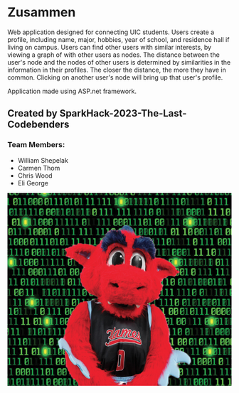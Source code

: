# Zusammen

Web application designed for connecting UIC students. Users create a profile, including name, major, hobbies, year of school, and residence hall if living on campus. Users can find other users with similar interests, by viewing a graph of with other users as nodes. The distance between the user's node and the nodes of other users is determined by similarities in the information in their profiles. The closer the distance, the more they have in common. Clicking on another user's node will bring up that user's profile.

Application made using ASP.net framework.


## Created by SparkHack-2023-The-Last-Codebenders
### Team Members:


- William Shepelak
- Carmen Thom
- Chris Wood
- Eli George



![Funny Sparky Image](Spark_Hacks_Icon.png)
